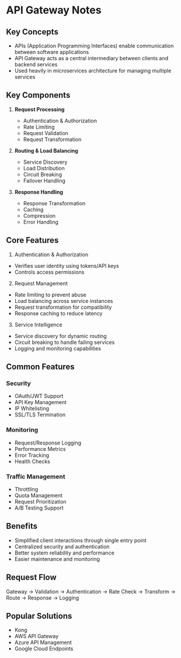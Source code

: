 # API Gateway Notes

## Key Concepts
- APIs (Application Programming Interfaces) enable communication between software applications  
- API Gateway acts as a central intermediary between clients and backend services 
- Used heavily in microservices architecture for managing multiple services

## Key Components

1. **Request Processing**
   - Authentication & Authorization
   - Rate Limiting
   - Request Validation
   - Request Transformation

2. **Routing & Load Balancing**
   - Service Discovery
   - Load Distribution
   - Circuit Breaking
   - Failover Handling

3. **Response Handling**
   - Response Transformation
   - Caching
   - Compression
   - Error Handling

## Core Features
1. Authentication & Authorization
  - Verifies user identity using tokens/API keys
  - Controls access permissions

2. Request Management
  - Rate limiting to prevent abuse
  - Load balancing across service instances
  - Request transformation for compatibility
  - Response caching to reduce latency

3. Service Intelligence
  - Service discovery for dynamic routing
  - Circuit breaking to handle failing services
  - Logging and monitoring capabilities

## Common Features

### Security
- OAuth/JWT Support
- API Key Management
- IP Whitelisting
- SSL/TLS Termination

### Monitoring
- Request/Response Logging
- Performance Metrics
- Error Tracking
- Health Checks

### Traffic Management
- Throttling
- Quota Management
- Request Prioritization
- A/B Testing Support

## Benefits
- Simplified client interactions through single entry point
- Centralized security and authentication
- Better system reliability and performance
- Easier maintenance and monitoring

## Request Flow
Gateway → Validation → Authentication → Rate Check → Transform → Route → Response → Logging

## Popular Solutions
- Kong
- AWS API Gateway
- Azure API Management
- Google Cloud Endpoints
